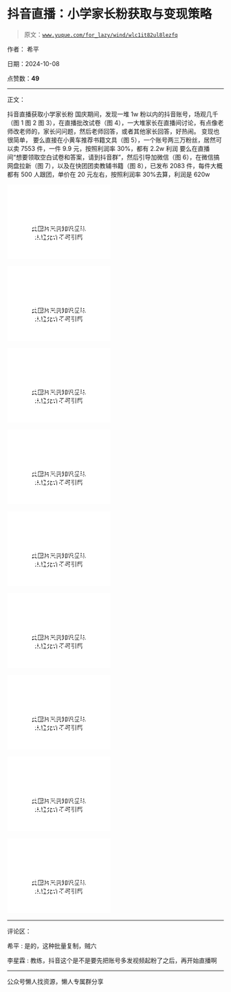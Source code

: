 # 抖音直播：小学家长粉获取与变现策略

> 原文：[`www.yuque.com/for_lazy/wind/wlc1it82ul8lezfq`](https://www.yuque.com/for_lazy/wind/wlc1it82ul8lezfq)

作者： 希平

日期：2024-10-08

点赞数：**49**

* * *

正文：

抖音直播获取小学家长粉
国庆期间，发现一堆 1w 粉以内的抖音账号，场观几千（图 1 图 2 图 3），在直播批改试卷（图 4），一大堆家长在直播间讨论，有点像老师改老师的，家长问问题，然后老师回答，或者其他家长回答，好热闹。
变现也很简单， 要么直接在小黄车推荐书籍文具（图 5），一个账号两三万粉丝，居然可以卖 7553 件，一件 9.9 元，按照利润率 30%，都有 2.2w 利润
要么在直播间“想要领取空白试卷和答案，请到抖音群”，然后引导加微信（图 6），在微信搞网盘拉新（图 7），以及在快团团卖教辅书籍（图 8），已发布 2083 件，每件大概都有 500 人跟团，单价在 20 元左右，按照利润率 30%去算，利润是 620w

![](img/f0472b70208fb1d11ac6d09c283e97ef.png "None")

![](img/aad567c1896bde2add3a3cb7ef4b461a.png "None")

![](img/8d6b9c21cb9a152617a461ca5f4530b9.png "None")

![](img/e387b3832841367c92f6d8d3ce50c507.png "None")

![](img/856c595cb6741a718fb7773265cc39f7.png "None")

![](img/4f648ab9a69e092c01e83a3e4c38dcf3.png "None")

![](img/a203e13026c29cdca5c686b6d9d53958.png "None")

![](img/1b20551f100a72578684e566a43ee3a5.png "None")

![](img/327fd869b7561e1cd9981e633a658c06.png "None")

* * *

评论区：

希平 : 是的，这种批量复制，贼六

李星霖 : 教练，抖音这个是不是要先把账号多发视频起粉了之后，再开始直播啊

* * *

公众号懒人找资源，懒人专属群分享